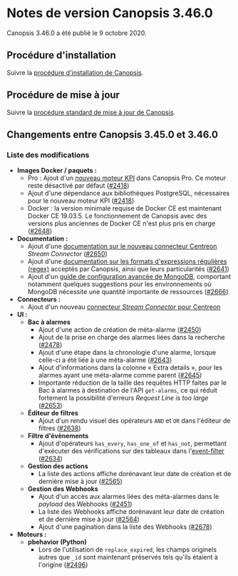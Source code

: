 # Notes de version Canopsis 3.46.0

Canopsis 3.46.0 a été publié le 9 octobre 2020.

## Procédure d'installation

Suivre la [procédure d'installation de Canopsis](../guide-administration/installation/index.md).

## Procédure de mise à jour

Suivre la [procédure standard de mise à jour de Canopsis](../guide-administration/mise-a-jour/index.md).

## Changements entre Canopsis 3.45.0 et 3.46.0

### Liste des modifications

*  **Images Docker / paquets :**
    *  Pro : Ajout d'un [nouveau moteur KPI](../guide-administration/moteurs/moteur-kpi.md) dans Canopsis Pro. Ce moteur reste désactivé par défaut ([#2418](https://git.canopsis.net/canopsis/canopsis/-/issues/2418))
    *  Ajout d'une dépendance aux bibliothèques PostgreSQL, nécessaires pour le nouveau moteur KPI ([#2418](https://git.canopsis.net/canopsis/canopsis/-/issues/2418))
    *  Docker : la version minimale requise de Docker CE est maintenant Docker CE 19.03.5. Le fonctionnement de Canopsis avec des versions plus anciennes de Docker CE n'est plus pris en charge ([#2648](https://git.canopsis.net/canopsis/canopsis/-/issues/2648))
*  **Documentation :**
    *  Ajout d'une [documentation sur le nouveau connecteur Centreon](../interconnexions/Supervision/Centreon-stream-connector.md) *Stream Connector* ([#2650](https://git.canopsis.net/canopsis/canopsis/-/issues/2650))
    *  Ajout d'une [documentation sur les formats d'expressions régulières (regex)](../guide-utilisation/formats-et-syntaxe/format-regex.md) acceptés par Canopsis, ainsi que leurs particularités ([#2641](https://git.canopsis.net/canopsis/canopsis/-/issues/2641))
    *  Ajout d'un [guide de configuration avancée de MongoDB](../guide-administration/administration-avancee/configuration-composants/base-de-donnees-mongodb.md), comportant notamment quelques suggestions pour les environnements où MongoDB nécessite une quantité importante de ressources ([#2666](https://git.canopsis.net/canopsis/canopsis/-/issues/2666))
*  **Connecteurs :**
    *  Ajout d'un nouveau [connecteur *Stream Connector* pour Centreon](../guide-administration/administration-avancee/configuration-composants/base-de-donnees-mongodb.md)
*  **UI :**
    *  **Bac à alarmes**
        *  Ajout d'une action de création de méta-alarme ([#2450](https://git.canopsis.net/canopsis/canopsis/-/issues/2450))
        *  Ajout de la prise en charge des alarmes liées dans la recherche ([#2478](https://git.canopsis.net/canopsis/canopsis/-/issues/2478))
        *  Ajout d'une étape dans la chronologie d'une alarme, lorsque celle-ci a été liée à une méta-alarme ([#2643](https://git.canopsis.net/canopsis/canopsis/-/issues/2643))
        *  Ajout d'informations dans la colonne « Extra details », pour les alarmes ayant une méta-alarme comme parent ([#2645](https://git.canopsis.net/canopsis/canopsis/-/issues/2645))
        *  Importante réduction de la taille des requêtes HTTP faites par le Bac à alarmes à destination de l'API `get-alarms`, ce qui réduit fortement la possibilité d'erreurs *Request Line is too large* ([#2653](https://git.canopsis.net/canopsis/canopsis/-/issues/2653))
    *  **Éditeur de filtres**
        *  Ajout d'un rendu visuel des opérateurs `AND` et `OR` dans l'éditeur de filtres ([#2638](https://git.canopsis.net/canopsis/canopsis/-/issues/2638))
    *  **Filtre d'évènements**
        *  Ajout d'opérateurs `has_every`, `has_one_of` et `has_not`, permettant d'exécuter des vérifications sur des tableaux dans l'[event-filter](../guide-administration/moteurs/moteur-che-event_filter.md#patterns-avances) ([#2634](https://git.canopsis.net/canopsis/canopsis/-/issues/2634))
    *  **Gestion des actions**
        *  La liste des actions affiche dorénavant leur date de création et de dernière mise à jour ([#2565](https://git.canopsis.net/canopsis/canopsis/-/issues/2565))
    *  **Gestion des Webhooks**
        *  Ajout d'un accès aux alarmes liées des méta-alarmes dans le *payload* des Webhooks ([#2451](https://git.canopsis.net/canopsis/canopsis/-/issues/2451))
        *  La liste des Webhooks affiche dorénavant leur date de création et de dernière mise à jour ([#2564](https://git.canopsis.net/canopsis/canopsis/-/issues/2564))
        *  Ajout d'une pagination dans la liste des Webhooks ([#2678](https://git.canopsis.net/canopsis/canopsis/-/issues/2678))
*  **Moteurs :**
    *  **pbehavior (Python)**
        *  Lors de l'utilisation de `replace_expired`, les champs originels autres que `_id` sont maintenant préservés tels qu'ils étaient à l'origine ([#2496](https://git.canopsis.net/canopsis/canopsis/-/issues/2496#note_81534))
